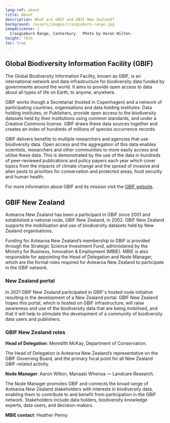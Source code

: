 ```yaml
---
lang-ref: about
title: About
description: What are GBIF and GBIF New Zealand?
background: /assets/images/craigieburn-range.jpg
imageLicense: |
  Craigieburn Range, Canterbury.  Photo by Aaron Wilton.
height: 70vh
toc: true
---
```


## Global Biodiversity Information Facility (GBIF)

The Global Biodiversity Information Facility, known as GBIF, is an international network and data infrastructure for biodiversity data funded by governments around the world.  It aims to provide open access to data about all types of life on Earth, to anyone, anywhere.

GBIF works though a Secretariat (hosted in Copenhagen) and a network of participating countries, organisations and data holding institutes.  Data holding institutes, or Publishers, provide open access to the biodiversity datasets held by their institutions using common standards, and under a Creative Commons license.   GBIF draws these data sources together and creates an index of hundreds of millions of species occurrence records. 

 GBIF delivers benefits to multiple researchers and agencies that use biodiversity data. Open access and the aggregation of this data enables scientists, researchers and other communities to more easily access and utilise these data.  This is demonstrated by the use of the data in hundreds of peer-reviewed publications and policy papers each year which cover topics from the impacts of climate change and the spread of invasive and alien pests to priorities for conservation and protected areas, food security and human health.

For more information about GBIF and its mission visit the [GBIF website](https://www.gbif.org/what-is-gbif).


## GBIF New Zealand
Aotearoa New Zealand has been a participant in GBIF since 2001 and established a national node, GBIF New Zealand, in 2002.  GBIF New Zealand supports the mobilisation and use of biodiversity datasets held by New Zealand organisations.  

Funding for Aotearoa New Zealand’s membership to GBIF is provided through the Strategic Science Investment Fund, administered by the Ministry for Business, Innovation & Employment (MBIE). MBIE is also responsible for appointing the Head of Delegation and Node Manager, which are the formal roles required for Aotearoa New Zealand to participate in the GBIF network.

### New Zealand portal
In 2021 GBIF New Zealand participated in GBIF's hosted node initiative resulting in the development of a New Zealand portal. GBIF New Zealand hopes this portal, which is hosted on GBIF infrastructure,  will raise awareness and use of the biodiversity data that are being mobilised, and that it will help to stimulate the development of a community of biodiversity data users and publishers.  

### GBIF New Zealand roles

**Head of Delegation**:  Meredith McKay, Department of Conservation.

The Head of Delegation is Aotearoa New Zealand’s representative on the GBIF Governing Board, and the primary focal point for all New Zealand GBIF-related activity.

**Node Manager**: Aaron Wilton, Manaaki Whenua — Landcare Research.

The Node Manager promotes GBIF and connects the broad range of Aotearoa New Zealand stakeholders with interests in biodiversity data, enabling them to contribute to and benefit from participation in the GBIF network. Stakeholders include data holders, biodiversity knowledge experts, data users, and decision-makers.

**MBIE contact**:  Heather Penny





